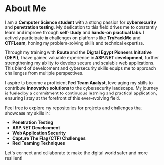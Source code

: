 # About Me

I am a **Computer Science student** with a strong passion for **cybersecurity** and **penetration testing**. My dedication to this field drives me to constantly learn and improve through **self-study** and **hands-on practical labs**. I actively participate in challenges on platforms like **TryHackMe** and **CTFLearn**, honing my problem-solving skills and technical expertise.

Through my training with **Route** and the **Digital Egypt Pioneers Initiative (DEPI)**, I have gained valuable experience in **ASP.NET development**, further strengthening my ability to develop secure and scalable web applications. This blend of development and cybersecurity skills equips me to approach challenges from multiple perspectives.

I aspire to become a proficient **Red Team Analyst**, leveraging my skills to contribute **innovative solutions** to the cybersecurity landscape. My journey is fueled by a commitment to continuous learning and practical application, ensuring I stay at the forefront of this ever-evolving field.

Feel free to explore my repositories for projects and challenges that showcase my skills in:
- **Penetration Testing**
- **ASP.NET Development**
- **Web Application Security**
- **Capture The Flag (CTF) Challenges**
- **Red Teaming Techniques**

Let's connect and collaborate to make the digital world safer and more resilient!

